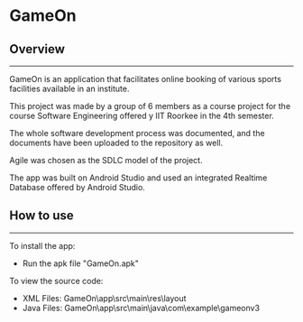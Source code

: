 # GameOn
## Overview
___
GameOn is an application that facilitates online booking of various sports facilities available in an institute.

This project was made by a group of 6 members as a course project for the course Software Engineering offered  y IIT Roorkee in the 4th semester.

The whole software development process was documented, and the documents have been uploaded to the repository as well.

Agile was chosen as the SDLC model of the project.

The app was built on Android Studio and used an integrated Realtime Database offered by Android Studio.

## How to use
___

To install the app:
- Run the apk file "GameOn.apk"

To view the source code:
- XML Files: GameOn\app\src\main\res\layout
- Java Files: GameOn\app\src\main\java\com\example\gameonv3 
